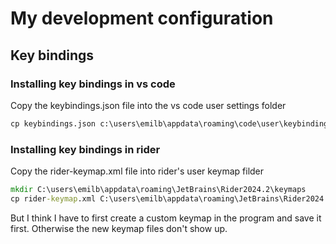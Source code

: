 # My development configuration

## Key bindings

### Installing key bindings in vs code

Copy the keybindings.json file into the vs code user settings folder

```cmd
cp keybindings.json c:\users\emilb\appdata\roaming\code\user\keybindings.json
```

### Installing key bindings in rider

Copy the rider-keymap.xml file into rider's user keymap filder

```cmd
mkdir C:\users\emilb\appdata\roaming\JetBrains\Rider2024.2\keymaps
cp rider-keymap.xml C:\users\emilb\appdata\roaming\JetBrains\Rider2024.2\keymaps\rider-keymap.xml
```

But I think I have to first create a custom keymap in the program and save it first.
Otherwise the new keymap files don't show up.